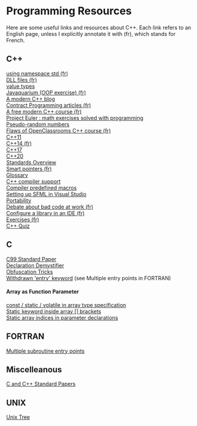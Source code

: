 # Programming Resources

Here are some useful links and resources about C++.
Each link refers to an English page, unless I explicitly annotate it with (fr), which stands for French.

## C++
[using namespace std (fr)](https://openclassrooms.com/forum/sujet/identificateur-introuvable-c#message-91264221)  
[DLL files (fr)](https://openclassrooms.com/forum/sujet/compilation-sfml-dll-dans-le-meme-dossier#message-94093141)  
[value types](https://stackoverflow.com/questions/3601602/what-are-rvalues-lvalues-xvalues-glvalues-and-prvalues)  
[Javaquarium (OOP exercise) (fr)](https://zestedesavoir.com/forums/sujet/447/javaquarium/?page=1)  
[A modern C++ blog](http://www.fluentcpp.com/)  
[Contract Programming articles (fr)](http://luchermitte.github.io/)  
[A free modern C++ course (fr)](https://zestedesavoir.com/contenus/beta/822/la-programmation-en-c-moderne/)  
[Project Euler : math exercises solved with programming](https://projecteuler.net/archives)  
[Pseudo-random numbers](https://stackoverflow.com/questions/13445688/how-to-generate-a-random-number-in-c)  
[Flaws of OpenClassrooms C++ course (fr)](https://informaticienzero.github.io/c++-avec-openclassrooms-ou-comment-perdre-son-temps/)  
[C++11](https://stuartwheaton.com/blog/2020-06-14-c++11-guide/)  
[C++14 (fr)](https://zestedesavoir.com/articles/28/le-c-14-est-arrive/)  
[C++17](https://www.bfilipek.com/2017/01/cpp17features.html)  
[C++20](https://oleksandrkvl.github.io/2021/04/02/cpp-20-overview.html)  
[Standards Overview](https://github.com/AnthonyCalandra/modern-cpp-features)  
[Smart pointers (fr)](https://www.developpez.net/forums/d1602371/c-cpp/cpp/apprendre-programmer-cpp14-cpp17-codes-plus-rapides-performants/#post8766492)  
[Glossary](https://www.stroustrup.com/glossary.html)  
[C++ compiler support](https://en.cppreference.com/w/cpp/compiler_support)  
[Compiler predefined macros](https://sourceforge.net/p/predef/wiki/Compilers/)  
[Setting up SFML in Visual Studio](https://www.wikihow.com/Set-Up-SFML-in-a-Project-on-Visual-Studio)  
[Portability](https://stackoverflow.com/questions/142508/how-do-i-check-os-with-a-preprocessor-directive)  
[Debate about bad code at work (fr)](https://openclassrooms.com/forum/sujet/comment-savoir-si-il-y-a-une-fuite-de-memoire)  
[Configure a library in an IDE (fr)](https://openclassrooms.com/forum/sujet/cannot-find-lsdl-avec-codeblocks)  
[Exercises (fr)](https://zestedesavoir.com/billets/2845/liste-dexercices-de-programmation/#2-c-1)  
[C++ Quiz](https://cppquiz.org)  

## C
[C99 Standard Paper](https://www.open-std.org/jtc1/sc22/wg14/www/docs/n1256.pdf)  
[Declaration Demystifier](https://cdecl.org/)  
[Obfuscation Tricks](https://github.com/ColinIanKing/christmas-obfuscated-C/blob/master/tricks/obfuscation-tricks.txt)  
[Withdrawn 'entry' keyword](https://stackoverflow.com/questions/254395/whatever-happened-to-the-entry-keyword) (see Multiple entry points in FORTRAN)  
#### Array as Function Parameter
[const / static / volatile in array type specification](https://stackoverflow.com/questions/69572226/const-static-volatile-in-array-type-specification)  
[Static keyword inside array [] brackets](https://stackoverflow.com/questions/14942520/static-keyword-inside-array-brackets)  
[Static array indices in parameter declarations](https://hamberg.no/erlend/posts/2013-02-18-static-array-indices.html)  

## FORTRAN
[Multiple subroutine entry points](http://www.3kranger.com/HP3000/mpeix/doc3k/B3150190022.12120/31.htm)  

## Miscelleanous
[C and C++ Standard Papers](https://stackoverflow.com/questions/81656/where-do-i-find-the-current-c-or-c-standard-documents)  

## UNIX
[Unix Tree](https://minnie.tuhs.org/cgi-bin/utree.pl)  
